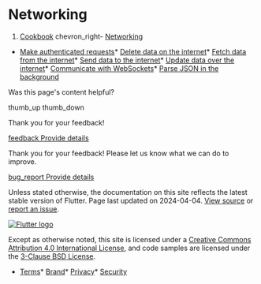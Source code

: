 Networking
==========

1. [Cookbook](/cookbook) chevron\_right- [Networking](/cookbook/networking)

* [Make authenticated requests](/cookbook/networking/authenticated-requests/)* [Delete data on the internet](/cookbook/networking/delete-data/)* [Fetch data from the internet](/cookbook/networking/fetch-data/)* [Send data to the internet](/cookbook/networking/send-data/)* [Update data over the internet](/cookbook/networking/update-data/)* [Communicate with WebSockets](/cookbook/networking/web-sockets/)* [Parse JSON in the background](/cookbook/networking/background-parsing/)

Was this page's content helpful?

thumb\_up thumb\_down

Thank you for your feedback!

 [feedback Provide details](https://github.com/flutter/website/issues/new?template=1_page_issue.yml&&page-url=https://docs.flutter.dev/cookbook/networking/&page-source=https://github.com/flutter/website/tree/main/src/content/cookbook/networking/index.md)

Thank you for your feedback! Please let us know what we can do to improve.

 [bug\_report Provide details](https://github.com/flutter/website/issues/new?template=1_page_issue.yml&&page-url=https://docs.flutter.dev/cookbook/networking/&page-source=https://github.com/flutter/website/tree/main/src/content/cookbook/networking/index.md)

Unless stated otherwise, the documentation on this site reflects the latest stable version of Flutter. Page last updated on 2024-04-04. [View source](https://github.com/flutter/website/tree/main/src/content/cookbook/networking/index.md) or [report an issue](https://github.com/flutter/website/issues/new?template=1_page_issue.yml&&page-url=https://docs.flutter.dev/cookbook/networking/&page-source=https://github.com/flutter/website/tree/main/src/content/cookbook/networking/index.md "Report an issue with this page").

[![Flutter logo](/assets/images/branding/flutter/logo+text/horizontal/white.svg)](https://flutter.dev)

Except as otherwise noted, this site is licensed under a [Creative Commons Attribution 4.0 International License](https://creativecommons.org/licenses/by/4.0/), and code samples are licensed under the [3-Clause BSD License](https://opensource.org/licenses/BSD-3-Clause).

* [Terms](/tos "Terms of use")* [Brand](/brand "Brand usage guidelines")* [Privacy](https://policies.google.com/privacy "Privacy policy")* [Security](/security "Security philosophy and practices")

   